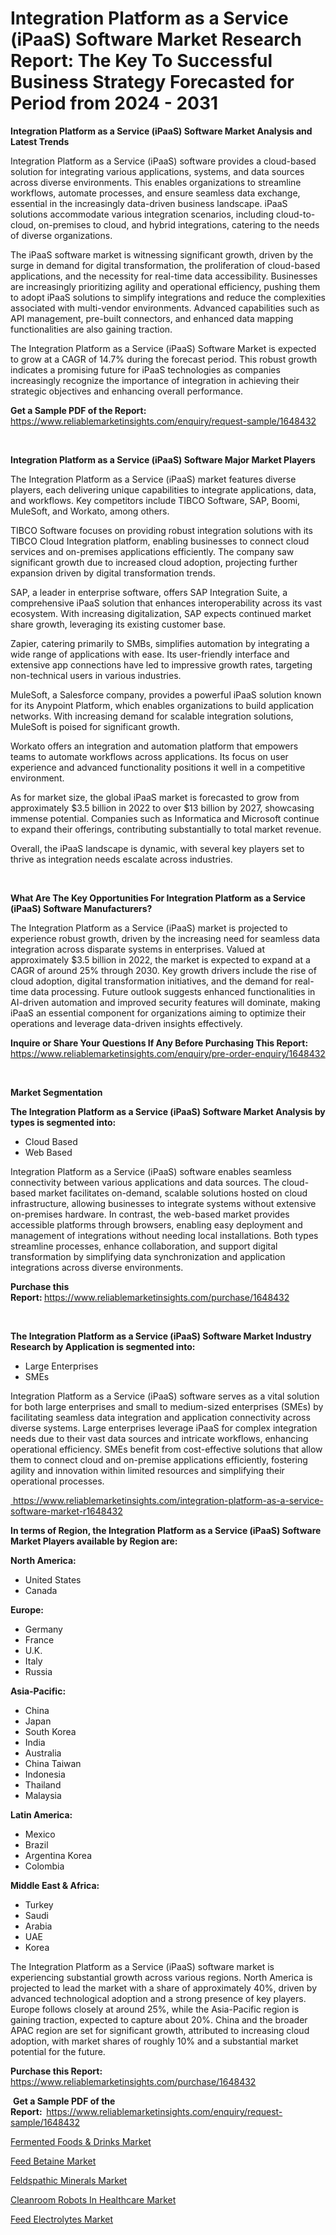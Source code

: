 <p><h1>Integration Platform as a Service (iPaaS) Software Market Research Report: The Key To Successful Business Strategy Forecasted for Period from 2024 - 2031</h1></p><p><strong>Integration Platform as a Service (iPaaS) Software Market Analysis and Latest Trends</strong></p>
<p><p>Integration Platform as a Service (iPaaS) software provides a cloud-based solution for integrating various applications, systems, and data sources across diverse environments. This enables organizations to streamline workflows, automate processes, and ensure seamless data exchange, essential in the increasingly data-driven business landscape. iPaaS solutions accommodate various integration scenarios, including cloud-to-cloud, on-premises to cloud, and hybrid integrations, catering to the needs of diverse organizations.</p><p>The iPaaS software market is witnessing significant growth, driven by the surge in demand for digital transformation, the proliferation of cloud-based applications, and the necessity for real-time data accessibility. Businesses are increasingly prioritizing agility and operational efficiency, pushing them to adopt iPaaS solutions to simplify integrations and reduce the complexities associated with multi-vendor environments. Advanced capabilities such as API management, pre-built connectors, and enhanced data mapping functionalities are also gaining traction.</p><p>The Integration Platform as a Service (iPaaS) Software Market is expected to grow at a CAGR of 14.7% during the forecast period. This robust growth indicates a promising future for iPaaS technologies as companies increasingly recognize the importance of integration in achieving their strategic objectives and enhancing overall performance.</p></p>
<p><strong>Get a Sample PDF of the Report:&nbsp;</strong> <a href="https://www.reliablemarketinsights.com/enquiry/request-sample/1648432?utm_campaign=1725&utm_medium=2&utm_source=Github&utm_content=ia&utm_term=15102024&utm_id=integration-platform-as-a-service-ipaas-software">https://www.reliablemarketinsights.com/enquiry/request-sample/1648432</a></p>
<p>&nbsp;</p>
<p><strong>Integration Platform as a Service (iPaaS) Software Major Market Players</strong></p>
<p><p>The Integration Platform as a Service (iPaaS) market features diverse players, each delivering unique capabilities to integrate applications, data, and workflows. Key competitors include TIBCO Software, SAP, Boomi, MuleSoft, and Workato, among others.</p><p>TIBCO Software focuses on providing robust integration solutions with its TIBCO Cloud Integration platform, enabling businesses to connect cloud services and on-premises applications efficiently. The company saw significant growth due to increased cloud adoption, projecting further expansion driven by digital transformation trends.</p><p>SAP, a leader in enterprise software, offers SAP Integration Suite, a comprehensive iPaaS solution that enhances interoperability across its vast ecosystem. With increasing digitalization, SAP expects continued market share growth, leveraging its existing customer base.</p><p>Zapier, catering primarily to SMBs, simplifies automation by integrating a wide range of applications with ease. Its user-friendly interface and extensive app connections have led to impressive growth rates, targeting non-technical users in various industries.</p><p>MuleSoft, a Salesforce company, provides a powerful iPaaS solution known for its Anypoint Platform, which enables organizations to build application networks. With increasing demand for scalable integration solutions, MuleSoft is poised for significant growth.</p><p>Workato offers an integration and automation platform that empowers teams to automate workflows across applications. Its focus on user experience and advanced functionality positions it well in a competitive environment.</p><p>As for market size, the global iPaaS market is forecasted to grow from approximately $3.5 billion in 2022 to over $13 billion by 2027, showcasing immense potential. Companies such as Informatica and Microsoft continue to expand their offerings, contributing substantially to total market revenue.</p><p>Overall, the iPaaS landscape is dynamic, with several key players set to thrive as integration needs escalate across industries.</p></p>
<p>&nbsp;</p>
<p><strong>What Are The Key Opportunities For Integration Platform as a Service (iPaaS) Software Manufacturers?</strong></p>
<p><p>The Integration Platform as a Service (iPaaS) market is projected to experience robust growth, driven by the increasing need for seamless data integration across disparate systems in enterprises. Valued at approximately $3.5 billion in 2022, the market is expected to expand at a CAGR of around 25% through 2030. Key growth drivers include the rise of cloud adoption, digital transformation initiatives, and the demand for real-time data processing. Future outlook suggests enhanced functionalities in AI-driven automation and improved security features will dominate, making iPaaS an essential component for organizations aiming to optimize their operations and leverage data-driven insights effectively.</p></p>
<p><strong>Inquire or Share Your Questions If Any Before Purchasing This Report:</strong> <a href="https://www.reliablemarketinsights.com/enquiry/pre-order-enquiry/1648432?utm_campaign=1725&utm_medium=2&utm_source=Github&utm_content=ia&utm_term=15102024&utm_id=integration-platform-as-a-service-ipaas-software">https://www.reliablemarketinsights.com/enquiry/pre-order-enquiry/1648432</a></p>
<p>&nbsp;</p>
<p><strong>Market Segmentation</strong></p>
<p><strong>The Integration Platform as a Service (iPaaS) Software Market Analysis by types is segmented into:</strong></p>
<p><ul><li>Cloud Based</li><li>Web Based</li></ul></p>
<p><p>Integration Platform as a Service (iPaaS) software enables seamless connectivity between various applications and data sources. The cloud-based market facilitates on-demand, scalable solutions hosted on cloud infrastructure, allowing businesses to integrate systems without extensive on-premises hardware. In contrast, the web-based market provides accessible platforms through browsers, enabling easy deployment and management of integrations without needing local installations. Both types streamline processes, enhance collaboration, and support digital transformation by simplifying data synchronization and application integrations across diverse environments.</p></p>
<p><strong>Purchase this Report:&nbsp;</strong><a href="https://www.reliablemarketinsights.com/purchase/1648432?utm_campaign=1725&utm_medium=2&utm_source=Github&utm_content=ia&utm_term=15102024&utm_id=integration-platform-as-a-service-ipaas-software">https://www.reliablemarketinsights.com/purchase/1648432</a></p>
<p>&nbsp;</p>
<p><strong>The Integration Platform as a Service (iPaaS) Software Market Industry Research by Application is segmented into:</strong></p>
<p><ul><li>Large Enterprises</li><li>SMEs</li></ul></p>
<p><p>Integration Platform as a Service (iPaaS) software serves as a vital solution for both large enterprises and small to medium-sized enterprises (SMEs) by facilitating seamless data integration and application connectivity across diverse systems. Large enterprises leverage iPaaS for complex integration needs due to their vast data sources and intricate workflows, enhancing operational efficiency. SMEs benefit from cost-effective solutions that allow them to connect cloud and on-premise applications efficiently, fostering agility and innovation within limited resources and simplifying their operational processes.</p></p>
<p><a href="https://www.reliablemarketinsights.com/integration-platform-as-a-service-software-market-r1648432?utm_campaign=1725&utm_medium=2&utm_source=Github&utm_content=ia&utm_term=15102024&utm_id=integration-platform-as-a-service-ipaas-software">&nbsp;https://www.reliablemarketinsights.com/integration-platform-as-a-service-software-market-r1648432</a></p>
<p><strong>In terms of Region, the Integration Platform as a Service (iPaaS) Software Market Players available by Region are:</strong></p>
<p>
    <p> <strong> North America: </strong>
        <ul>
            <li>United States</li>
            <li>Canada</li>
        </ul>
        </p> 
    <p> <strong> Europe: </strong>
        <ul>
            <li>Germany</li>
            <li>France</li>
            <li>U.K.</li>
            <li>Italy</li>
            <li>Russia</li>
        </ul>
        </p> 
    <p> <strong> Asia-Pacific: </strong>
        <ul>
            <li>China</li>
            <li>Japan</li>
            <li>South Korea</li>
            <li>India</li>
            <li>Australia</li>
            <li>China Taiwan</li>
            <li>Indonesia</li>
            <li>Thailand</li>
            <li>Malaysia</li>
        </ul>
        </p> 
    <p> <strong> Latin America: </strong>
        <ul>
            <li>Mexico</li>
            <li>Brazil</li>
            <li>Argentina Korea</li>
            <li>Colombia</li>
        </ul>
        </p> 
    <p> <strong> Middle East & Africa: </strong>
        <ul>
            <li>Turkey</li>
            <li>Saudi</li>
            <li>Arabia</li>
            <li>UAE</li>
            <li>Korea</li>
        </ul>
    </p>
    </p>
<p><p>The Integration Platform as a Service (iPaaS) software market is experiencing substantial growth across various regions. North America is projected to lead the market with a share of approximately 40%, driven by advanced technological adoption and a strong presence of key players. Europe follows closely at around 25%, while the Asia-Pacific region is gaining traction, expected to capture about 20%. China and the broader APAC region are set for significant growth, attributed to increasing cloud adoption, with market shares of roughly 10% and a substantial market potential for the future.</p></p>
<p><strong>Purchase this Report: </strong><a href="https://www.reliablemarketinsights.com/purchase/1648432?utm_campaign=1725&utm_medium=2&utm_source=Github&utm_content=ia&utm_term=15102024&utm_id=integration-platform-as-a-service-ipaas-software">https://www.reliablemarketinsights.com/purchase/1648432</a></p>
<p>&nbsp;<strong>Get a Sample PDF of the Report:&nbsp;&nbsp;</strong><a href="https://www.reliablemarketinsights.com/enquiry/request-sample/1648432?utm_campaign=1725&utm_medium=2&utm_source=Github&utm_content=ia&utm_term=15102024&utm_id=integration-platform-as-a-service-ipaas-software">https://www.reliablemarketinsights.com/enquiry/request-sample/1648432</a></p>
<p><strong></strong></p>
<p><p><a href="https://www.linkedin.com/pulse/fermented-foods-drinks-market-global-insights-regional-p0fie?trk=public_post_embed_feed-article-content&utm_campaign=1725&utm_medium=2&utm_source=Github&utm_content=ia&utm_term=15102024&utm_id=integration-platform-as-a-service-ipaas-software">Fermented Foods & Drinks Market</a></p><p><a href="https://www.linkedin.com/pulse/global-feed-betaine-industry-analysis-report-market-size-1hoje?trk=public_post_embed_feed-article-content&utm_campaign=1725&utm_medium=2&utm_source=Github&utm_content=ia&utm_term=15102024&utm_id=integration-platform-as-a-service-ipaas-software">Feed Betaine Market</a></p><p><a href="https://www.linkedin.com/pulse/global-feldspathic-minerals-industry-research-report-competitive-z5mee?trk=public_post_embed_feed-article-content&utm_campaign=1725&utm_medium=2&utm_source=Github&utm_content=ia&utm_term=15102024&utm_id=integration-platform-as-a-service-ipaas-software">Feldspathic Minerals Market</a></p><p><a href="https://github.com/NasrinKhan99/Market-Research-Report-List-1/blob/main/cleanroom-robots-in-healthcare-market.md?utm_campaign=1725&utm_medium=2&utm_source=Github&utm_content=ia&utm_term=15102024&utm_id=integration-platform-as-a-service-ipaas-software">Cleanroom Robots In Healthcare Market</a></p><p><a href="https://www.linkedin.com/pulse/feed-electrolytes-market-size-growth-trends-statistics-8itre?trk=public_post_embed_feed-article-content&utm_campaign=1725&utm_medium=2&utm_source=Github&utm_content=ia&utm_term=15102024&utm_id=integration-platform-as-a-service-ipaas-software">Feed Electrolytes Market</a></p></p>